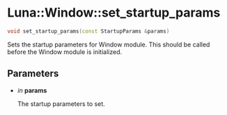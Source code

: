 # Luna::Window::set_startup_params

```c++
void set_startup_params(const StartupParams &params)
```

Sets the startup parameters for Window module. This should be called before the Window module is initialized. 



## Parameters
* *in* **params**

    The startup parameters to set. 


